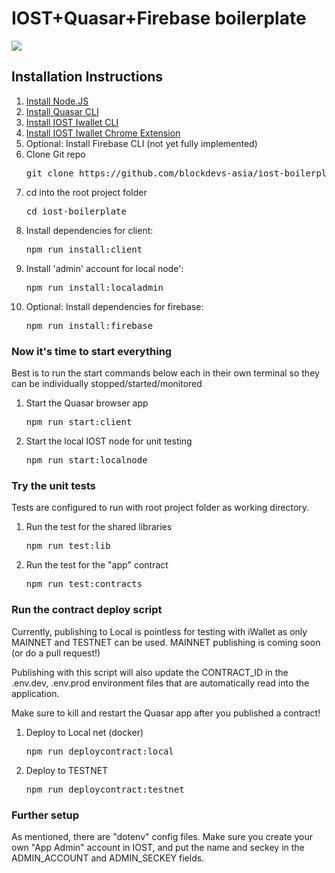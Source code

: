 # IOST+Quasar+Firebase boilerplate
<img src="https://www.blockdevs.asia/wp-content/uploads/2019/02/IOST-BlockDevs-Asia.png">

<h2> Installation Instructions</h2>
<ol>
    <li><a href="https://nodejs.org/en/download/"> Install Node.JS</a></li>
    <li><a href="https://quasar.dev/start/quasar-cli">Install Quasar CLI</a></li>
    <li><a href="https://developers.iost.io/docs/en/4-running-iost-node/iWallet.html">Install IOST Iwallet CLI</a></li>
    <li><a href="https://chrome.google.com/webstore/detail/iwallet/kncchdigobghenbbaddojjnnaogfppfj?hl=en">Install IOST Iwallet Chrome Extension</a></li>
    <li>Optional: Install Firebase CLI (not yet fully implemented)</li>
    <li>Clone Git repo<pre>git clone https://github.com/blockdevs-asia/iost-boilerplate.git</pre></li>
    <li>cd into the root project folder <pre>cd iost-boilerplate</pre></li>
    <li>Install dependencies for client: <pre>npm run install:client</pre></li>
    <li>Install 'admin' account for local node': <pre>npm run install:localadmin</pre></li>
        <li>Optional: Install dependencies for firebase: <pre>npm run install:firebase</pre></li>
</ol>
<h3>Now it's time to start everything</h3>
<p>Best is to run the start commands below each in their own terminal so they can be individually stopped/started/monitored</p>
<ol>
<li>Start the Quasar browser app<pre>npm run start:client</pre></li>
<li>Start the local IOST node for unit testing<pre>npm run start:localnode</pre></li>
</ol>
<h3>Try the unit tests</h3>
<p>Tests are configured to run with root project folder as working directory.</p>
<ol>
<li>Run the test for the shared libraries<pre>npm run test:lib</pre></li>
<li>Run the test for the "app" contract<pre>npm run test:contracts</pre></li>
</ol>
<h3>Run the contract deploy script</h3>
<p>Currently, publishing to Local is pointless for testing with iWallet as only MAINNET and TESTNET can be used. MAINNET publishing is coming soon (or do a pull request!)</p>
<p>Publishing with this script will also update the CONTRACT_ID in the .env.dev, .env.prod environment files that are automatically read into the application.</p>
<p>Make sure to kill and restart the Quasar app after you published a contract!</p>
<ol>
<li>Deploy to Local net (docker)<pre>npm run deploycontract:local</pre></li>
<li>Deploy to TESTNET<pre>npm run deploycontract:testnet</pre></li>
</ol>
<h3>Further setup</h3>
<p>As mentioned, there are "dotenv" config files. Make sure you create your own "App Admin" account in IOST, and put the name and seckey in the ADMIN_ACCOUNT and ADMIN_SECKEY fields.</p>
